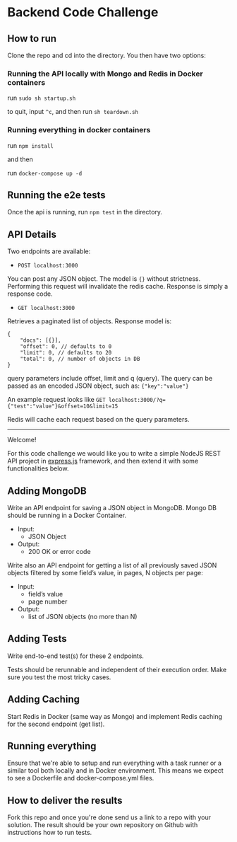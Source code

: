 # Backend Code Challenge


## How to run

Clone the repo and cd into the directory. You then have two options:

### Running the API locally with Mongo and Redis in Docker containers

run `sudo sh startup.sh`

to quit, input `^c`, and then run  `sh teardown.sh`

### Running everything in docker containers

run `npm install`

and then

run `docker-compose up -d`

## Running the e2e tests

Once the api is running, run `npm test` in the directory.

## API Details

Two endpoints are available:

- `POST localhost:3000`

You can post any JSON object. The model is `{}` without strictness. Performing this request will invalidate the redis cache. Response is simply a response code.

- `GET localhost:3000`

Retrieves a paginated list of objects. Response model is:

```
{
	"docs": [{}],
	"offset": 0, // defaults to 0
	"limit": 0, // defaults to 20
	"total": 0, // number of objects in DB
}
```

query parameters include offset, limit and q (query). The query can be passed as an encoded JSON object, such as: `{"key":"value"}`

An example request looks like `GET localhost:3000/?q={"test":"value"}&offset=10&limit=15`

Redis will cache each request based on the query parameters.

---

Welcome!

For this code challenge we would like you to write a simple NodeJS REST API project in [express.js](https://expressjs.com/) framework, and then extend it with some functionalities below.


## Adding MongoDB

Write an API endpoint for saving a JSON object in MongoDB. Mongo DB should be running in a Docker Container.

- Input:
  - JSON Object
- Output:
  - 200 OK or error code

Write also an API endpoint for getting a list of all previously saved JSON objects filtered by some field’s value, in pages, N objects per page:

- Input:
  - field’s value
  - page number
- Output:
  - list of JSON objects (no more than N)


## Adding Tests

Write end-to-end test(s) for these 2 endpoints.

Tests should be rerunnable and independent of their execution order. Make sure you test the most tricky cases.


## Adding Caching

Start Redis in Docker (same way as Mongo) and implement Redis caching for the second endpoint (get list).


## Running everything

Ensure that we're able to setup and run everything with a task runner or a similar tool both locally and in Docker environment. This means we expect to see a Dockerfile and docker-compose.yml files.


## How to deliver the results

Fork this repo and once you're done send us a link to a repo with your solution. The result should be your own repository on Github with instructions how to run tests.
